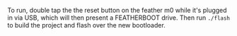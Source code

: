 To run, double tap the the reset button on the feather m0 while it's plugged in
via USB, which will then present a FEATHERBOOT drive. Then run `./flash` to
build the project and flash over the new bootloader.
